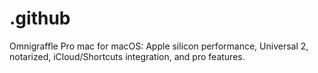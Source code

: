 # .github
Omnigraffle Pro mac for macOS: Apple silicon performance, Universal 2, notarized, iCloud/Shortcuts integration, and pro features.
